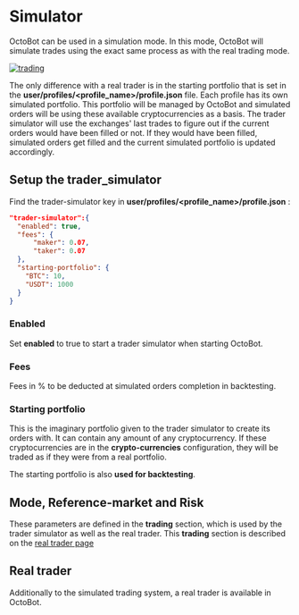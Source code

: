 Simulator
=========

OctoBot can be used in a simulation mode. In this mode, OctoBot will
simulate trades using the exact same process as with the real trading
mode.

[![trading](https://raw.githubusercontent.com/Drakkar-Software/OctoBot/assets/wiki_resources/trading.jpg)](https://raw.githubusercontent.com/Drakkar-Software/OctoBot/assets/wiki_resources/trading.jpg)

The only difference with a real trader is in the starting portfolio that
is set in the **user/profiles/\<profile\_name\>/profile.json** file.
Each profile has its own simulated portfolio. This portfolio will be
managed by OctoBot and simulated orders will be using these available
cryptocurrencies as a basis. The trader simulator will use the
exchanges\' last trades to figure out if the current orders would have
been filled or not. If they would have been filled, simulated orders get
filled and the current simulated portfolio is updated accordingly.

Setup the trader\_simulator
---------------------------

Find the trader-simulator key in
**user/profiles/\<profile\_name\>/profile.json** :

``` json
"trader-simulator":{
  "enabled": true,
  "fees": {
      "maker": 0.07,
      "taker": 0.07
  },
  "starting-portfolio": {
    "BTC": 10,
    "USDT": 1000
  }
}
```

### Enabled

Set **enabled** to true to start a trader simulator when starting
OctoBot.

### Fees

Fees in % to be deducted at simulated orders completion in backtesting.

### Starting portfolio

This is the imaginary portfolio given to the trader simulator to create
its orders with. It can contain any amount of any cryptocurrency. If
these cryptocurrencies are in the **crypto-currencies** configuration,
they will be traded as if they were from a real portfolio.

The starting portfolio is also **used for backtesting**.

Mode, Reference-market and Risk
-------------------------------

These parameters are defined in the **trading** section, which is used
by the trader simulator as well as the real trader. This **trading**
section is described on the [real trader
page](Trader.html#trading-settings)

Real trader
-----------

Additionally to the simulated trading system, a real trader is available
in OctoBot.
